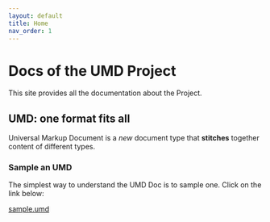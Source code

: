 ```yaml
---
layout: default
title: Home
nav_order: 1
---
```

# Docs of the UMD Project

This site provides all the documentation about the Project.

## UMD: **one format fits all**
Universal Markup Document is a *new* document type that **stitches** together content of different types.

### Sample an UMD
The simplest way to understand the UMD Doc is to sample one. Click on the link below:

[sample.umd](https://umd-project.org/app?https://storage.googleapis.com/dap-demo-cors/sample-edu.umd)
